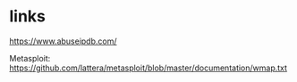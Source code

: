 # links
https://www.abuseipdb.com/


Metasploit:
https://github.com/lattera/metasploit/blob/master/documentation/wmap.txt
